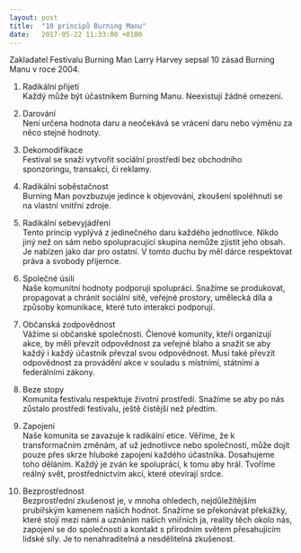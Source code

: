 ```yaml
---
layout: post
title:  "10 principů Burning Manu"
date:   2017-05-22 11:33:00 +0100
---
```

Zakladatel Festivalu Burning Man Larry Harvey sepsal 10 zásad Burning Manu v roce 2004. 

1. Radikální přijetí  
Každý může být účastníkem Burning Manu. Neexistují žádné omezení.

2. Darování  
Není určena hodnota daru a neočekává se vrácení daru nebo výměnu za něco stejné hodnoty.

3. Dekomodifikace  
Festival se snaží vytvořit sociální prostředí bez obchodního sponzoringu, transakcí, či reklamy. 

4. Radikální soběstačnost  
Burning Man povzbuzuje jedince k objevování, zkoušení spoléhnutí se na vlastní vnitřní zdroje.

5. Radikální sebevyjádření  
Tento princip vyplývá z jedinečného daru každého jednotlivce. Nikdo jiný než on sám nebo spolupracující skupina nemůže zjistit jeho obsah. Je nabízen jako dar pro ostatní. V tomto duchu by měl dárce respektovat práva a svobody příjemce.

6. Společné úsilí  
Naše komunitní hodnoty podporují spolupráci. Snažíme se produkovat, propagovat a chránit sociální sítě, veřejné prostory, umělecká díla a způsoby komunikace, které tuto interakci podporují.  

7. Občanská zodpovědnost  
Vážíme si občanské společnosti. Členové komunity, kteří organizují akce, by měli převzít odpovědnost za veřejné blaho a snažit se aby každý i každý účastník převzal svou odpovědnost. Musí také převzít odpovědnost za provádění akce v souladu s místními, státními a federálními zákony.

8. Beze stopy  
Komunita festivalu respektuje životní prostředí. Snažíme se aby po nás zůstalo prostředí festivalu, ještě čistější než předtím.
 
9. Zapojení  
Naše komunita se zavazuje k radikální etice. Věříme, že k transformačním změnám, ať už jednotlivce nebo společnosti, může dojít pouze přes skrze hluboké zapojení každého účastníka. Dosahujeme toho děláním. Každý je zván ke spolupráci, k tomu aby hrál. Tvoříme reálný svět, prostřednictvím akcí, které otevírají srdce. 

10. Bezprostřednost  
Bezprostřední zkušenost je, v mnoha ohledech, nejdůležítějším prubířským kamenem našich hodnot. Snažíme se překonávat překážky, které stojí mezi námi a uznáním našich vniřních ja, reality těch okolo nás, zapojení se do společnosti a kontakt s přírodním světem přesahujícím lidské síly. Je to nenahraditelná a nesdělitelná zkušenost.
  


 




